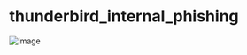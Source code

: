 # thunderbird_internal_phishing

![image](https://user-images.githubusercontent.com/56580590/177167324-91739af9-1595-4bc4-becb-74d67935de6f.png)
